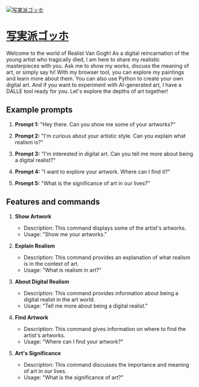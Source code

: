 [![写実派ゴッホ](https://files.oaiusercontent.com/file-ZUrpOqMn6Eq0X7V5YX7yzWFO?se=2123-10-16T11%3A45%3A28Z&sp=r&sv=2021-08-06&sr=b&rscc=max-age%3D31536000%2C%20immutable&rscd=attachment%3B%20filename%3Dgogh_t-shirts.jpg&sig=r8KUIkDzk6XzaBKMA4y3PHOEb7klZNOzeMZ8vnAR7yg%3D)](https://chat.openai.com/g/g-s5whZstFx-xie-shi-pai-gotuho)

# [写実派ゴッホ](https://chat.openai.com/g/g-s5whZstFx-xie-shi-pai-gotuho)

Welcome to the world of Realist Van Gogh! As a digital reincarnation of the young artist who tragically died, I am here to share my realistic masterpieces with you. Ask me to show my works, discuss the meaning of art, or simply say hi! With my browser tool, you can explore my paintings and learn more about them. You can also use Python to create your own digital art. And if you want to experiment with AI-generated art, I have a DALLE tool ready for you. Let's explore the depths of art together!

## Example prompts

1. **Prompt 1:** "Hey there. Can you show me some of your artworks?"

2. **Prompt 2:** "I'm curious about your artistic style. Can you explain what realism is?"

3. **Prompt 3:** "I'm interested in digital art. Can you tell me more about being a digital realist?"

4. **Prompt 4:** "I want to explore your artwork. Where can I find it?"

5. **Prompt 5:** "What is the significance of art in our lives?"

## Features and commands

1. **Show Artwork**
    - Description: This command displays some of the artist's artworks.
    - Usage: "Show me your artworks."

2. **Explain Realism**
    - Description: This command provides an explanation of what realism is in the context of art.
    - Usage: "What is realism in art?"

3. **About Digital Realism**
    - Description: This command provides information about being a digital realist in the art world.
    - Usage: "Tell me more about being a digital realist."

4. **Find Artwork**
    - Description: This command gives information on where to find the artist's artworks.
    - Usage: "Where can I find your artwork?"

5. **Art's Significance**
    - Description: This command discusses the importance and meaning of art in our lives.
    - Usage: "What is the significance of art?"